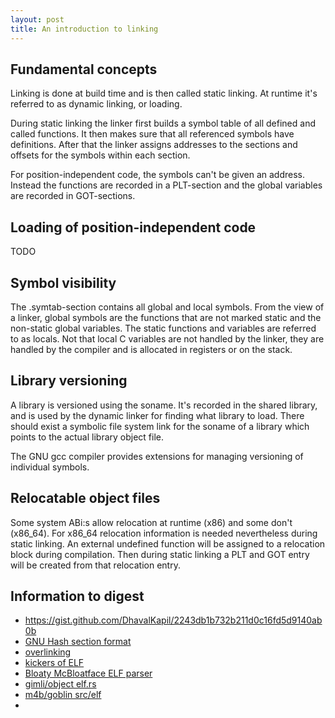 ```yaml
---
layout: post
title: An introduction to linking
---
```


## Fundamental concepts
Linking is done at build time and is then called static linking. At runtime it's referred to as dynamic linking, or loading.

During static linking the linker first builds a symbol table of all defined and called functions. It then makes sure that all referenced symbols have definitions. After that the linker assigns addresses to the sections and
offsets for the symbols within each section.

For position-independent code, the symbols can't be given an address. Instead the functions are recorded in a PLT-section and the global variables are recorded in GOT-sections.

## Loading of position-independent code

TODO

## Symbol visibility

The .symtab-section contains all global and local symbols. From the view of a linker, global symbols are the functions that are not marked static and the non-static global variables. The static functions and variables are referred to as locals. Not that local C variables are not handled by the linker, they are handled by the compiler and is allocated in registers or on the stack.

## Library versioning

A library is versioned using the soname. It's recorded in the shared library, and is used by the dynamic linker for finding what library to load. There should exist a symbolic file system link for the soname of  a library which points to the actual library object file. 

The GNU gcc compiler provides extensions for managing versioning of individual symbols.

## Relocatable object files

Some system ABi:s allow relocation at runtime (x86) and some don't (x86_64). For x86_64 relocation information is needed nevertheless during static linking. An external undefined function will be assigned to a relocation block during compilation. Then during static linking a PLT and GOT entry will be created from that relocation entry.

## Information to digest

* https://gist.github.com/DhavalKapil/2243db1b732b211d0c16fd5d9140ab0b
* [GNU Hash section format](https://sourceware.org/ml/binutils/2006-10/msg00377.html)
* [overlinking](https://wiki.mageia.org/en/Overlinking_issues_in_packaging)
* [kickers of ELF](http://www.muppetlabs.com/~breadbox/software/elfkickers.html)
* [Bloaty McBloatface ELF parser](https://github.com/google/bloaty/blob/master/src/elf.cc)
* [gimli/object elf.rs](https://github.com/gimli-rs/object/blob/master/src/elf.rs)
* [m4b/goblin src/elf](https://github.com/m4b/goblin/tree/master/src/elf)
* 

